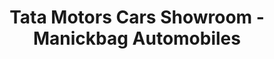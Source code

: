 ---
title: "Tata Motors Cars Showroom - Manickbag Automobiles"
url: /gulbarga/tata-motors-cars-showroom-manickbag-automobiles/
shop: car
---